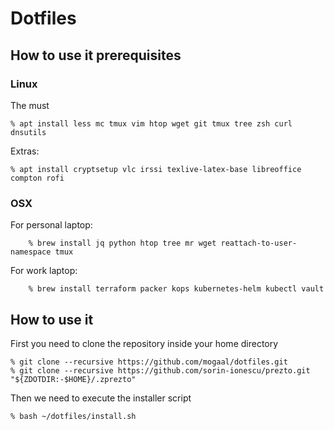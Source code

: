 # Dotfiles

## How to use it prerequisites

### Linux

The must 

    % apt install less mc tmux vim htop wget git tmux tree zsh curl dnsutils
  
Extras:

    % apt install cryptsetup vlc irssi texlive-latex-base libreoffice compton rofi

### OSX

For personal laptop:

```
    % brew install jq python htop tree mr wget reattach-to-user-namespace tmux
```

For work laptop:

```
    % brew install terraform packer kops kubernetes-helm kubectl vault
```

## How to use it

First you need to clone the repository inside your home directory 

    % git clone --recursive https://github.com/mogaal/dotfiles.git
    % git clone --recursive https://github.com/sorin-ionescu/prezto.git "${ZDOTDIR:-$HOME}/.zprezto"

Then we need to execute the installer script

    % bash ~/dotfiles/install.sh

